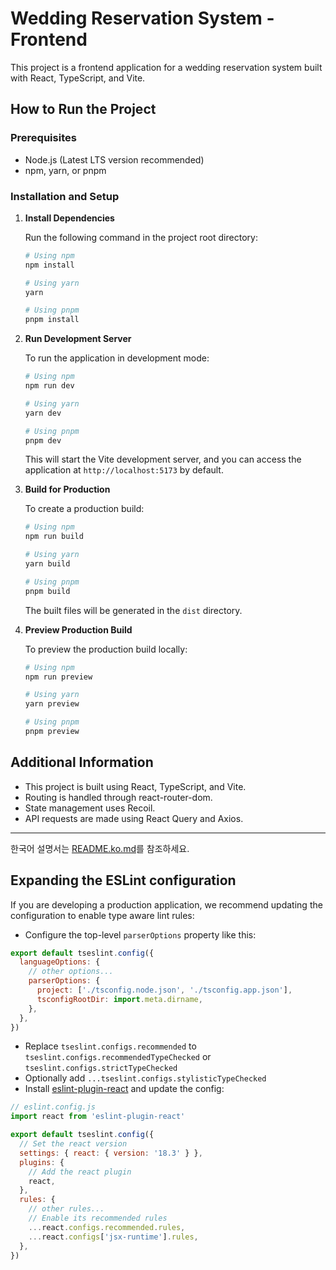 # Wedding Reservation System - Frontend

This project is a frontend application for a wedding reservation system built with React, TypeScript, and Vite.

## How to Run the Project

### Prerequisites

- Node.js (Latest LTS version recommended)
- npm, yarn, or pnpm

### Installation and Setup

1. **Install Dependencies**

   Run the following command in the project root directory:

   ```bash
   # Using npm
   npm install

   # Using yarn
   yarn

   # Using pnpm
   pnpm install
   ```

2. **Run Development Server**

   To run the application in development mode:

   ```bash
   # Using npm
   npm run dev

   # Using yarn
   yarn dev

   # Using pnpm
   pnpm dev
   ```

   This will start the Vite development server, and you can access the application at `http://localhost:5173` by default.

3. **Build for Production**

   To create a production build:

   ```bash
   # Using npm
   npm run build

   # Using yarn
   yarn build

   # Using pnpm
   pnpm build
   ```

   The built files will be generated in the `dist` directory.

4. **Preview Production Build**

   To preview the production build locally:

   ```bash
   # Using npm
   npm run preview

   # Using yarn
   yarn preview

   # Using pnpm
   pnpm preview
   ```

## Additional Information

- This project is built using React, TypeScript, and Vite.
- Routing is handled through react-router-dom.
- State management uses Recoil.
- API requests are made using React Query and Axios.

---

한국어 설명서는 [README.ko.md](README.ko.md)를 참조하세요.

## Expanding the ESLint configuration

If you are developing a production application, we recommend updating the configuration to enable type aware lint rules:

- Configure the top-level `parserOptions` property like this:

```js
export default tseslint.config({
  languageOptions: {
    // other options...
    parserOptions: {
      project: ['./tsconfig.node.json', './tsconfig.app.json'],
      tsconfigRootDir: import.meta.dirname,
    },
  },
})
```

- Replace `tseslint.configs.recommended` to `tseslint.configs.recommendedTypeChecked` or `tseslint.configs.strictTypeChecked`
- Optionally add `...tseslint.configs.stylisticTypeChecked`
- Install [eslint-plugin-react](https://github.com/jsx-eslint/eslint-plugin-react) and update the config:

```js
// eslint.config.js
import react from 'eslint-plugin-react'

export default tseslint.config({
  // Set the react version
  settings: { react: { version: '18.3' } },
  plugins: {
    // Add the react plugin
    react,
  },
  rules: {
    // other rules...
    // Enable its recommended rules
    ...react.configs.recommended.rules,
    ...react.configs['jsx-runtime'].rules,
  },
})
```
